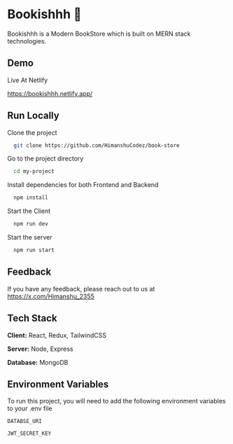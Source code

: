 
 # Bookishhh 🚀

Bookishhh is a Modern BookStore which is built on MERN stack technologies.


## Demo

Live At Netlify

https://bookishhh.netlify.app/
## Run Locally

Clone the project

```bash
  git clone https://github.com/HimanshuCodez/book-store
```

Go to the project directory

```bash
  cd my-project
```

Install dependencies for both Frontend and Backend

```bash
  npm install
```
Start the Client

```bash
  npm run dev
```
Start the server

```bash
  npm run start
```


## Feedback

If you have any feedback, please reach out to us at https://x.com/Himanshu_2355


## Tech Stack

**Client:** React, Redux, TailwindCSS

**Server:** Node, Express

**Database:** MongoDB


## Environment Variables

To run this project, you will need to add the following environment variables to your .env file

`DATABSE_URI`

`JWT_SECRET_KEY`

